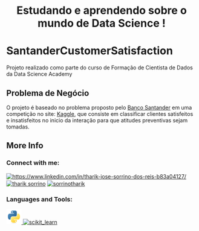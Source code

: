 <h1 align="center">Estudando e aprendendo sobre o mundo de Data Science !</h1>

# SantanderCustomerSatisfaction

Projeto realizado como parte do curso de Formação de Cientista de Dados da Data Science Academy


## Problema de Negócio

O projeto é baseado no problema proposto pelo [Banco Santander](https://www.santanderbank.com/home) em uma competição no site: [Kaggle](https://www.kaggle.com/competitions/santander-customer-satisfaction), que consiste em classificar clientes satisfeitos e insatisfeitos
no inicio da interação para que atitudes preventivas sejam tomadas.



## More Info

<h3 align="left">Connect with me:</h3>
<p align="left">
<a href="https://www.linkedin.com/in/tharik-jose-sorrino-dos-reis-b83a04127/" target="blank"><img align="center" src="https://raw.githubusercontent.com/rahuldkjain/github-profile-readme-generator/master/src/images/icons/Social/linked-in-alt.svg" alt="https://www.linkedin.com/in/tharik-jose-sorrino-dos-reis-b83a04127/" height="30" width="40" /></a>
<a href="https://kaggle.com/thariksorrino" target="blank"><img align="center" src="https://raw.githubusercontent.com/rahuldkjain/github-profile-readme-generator/master/src/images/icons/Social/kaggle.svg" alt="tharik sorrino" height="30" width="40" /></a>
<a href="https://www.hackerrank.com/sorrinotharik" target="blank"><img align="center" src="https://raw.githubusercontent.com/rahuldkjain/github-profile-readme-generator/master/src/images/icons/Social/hackerrank.svg" alt="sorrinotharik" height="30" width="40" /></a>
</p>

<h3 align="left">Languages and Tools:</h3>
<p align="left"> <a href="https://www.python.org" target="_blank" rel="noreferrer"> <img src="https://raw.githubusercontent.com/devicons/devicon/master/icons/python/python-original.svg" alt="python" width="40" height="40"/> </a> <a href="https://scikit-learn.org/" target="_blank" rel="noreferrer"> <img src="https://upload.wikimedia.org/wikipedia/commons/0/05/Scikit_learn_logo_small.svg" alt="scikit_learn" width="40" height="40"/> </a> </p>

